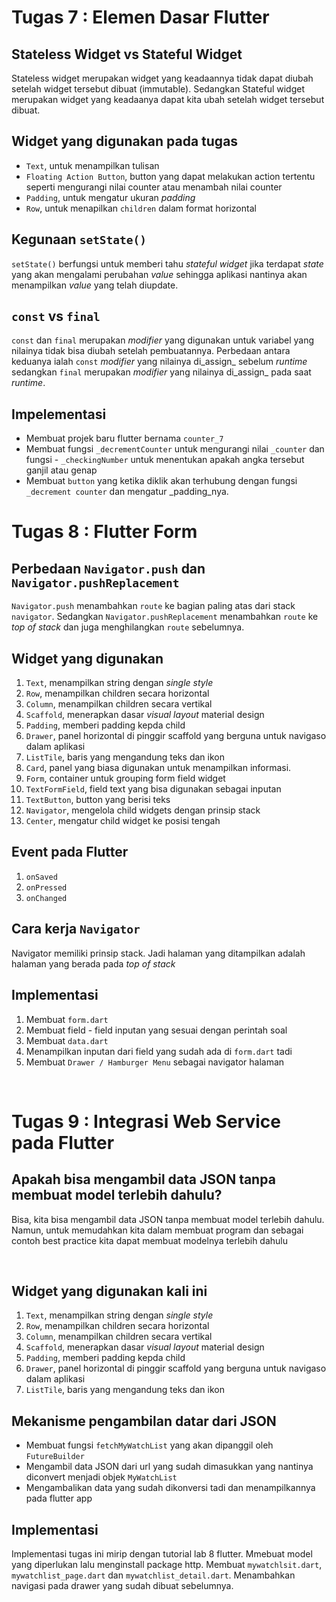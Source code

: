 # Tugas 7 : Elemen Dasar Flutter

## Stateless Widget vs Stateful Widget
Stateless widget merupakan widget yang keadaannya tidak dapat diubah setelah widget tersebut dibuat (immutable). Sedangkan Stateful widget merupakan widget yang keadaanya dapat kita ubah setelah widget tersebut dibuat.

## Widget yang digunakan pada tugas
- `Text`, untuk menampilkan tulisan
- `Floating Action Button`, button yang dapat melakukan action tertentu seperti mengurangi nilai counter atau menambah nilai counter
- `Padding`,  untuk mengatur ukuran _padding_
- `Row`, untuk menapilkan `children` dalam format horizontal

## Kegunaan `setState()`
`setState()` berfungsi untuk memberi tahu _stateful widget_ jika terdapat _state_ yang akan mengalami perubahan _value_ sehingga aplikasi nantinya akan menampilkan _value_ yang telah diupdate.

## `const` vs `final`
`const` dan `final` merupakan _modifier_ yang digunakan untuk variabel yang nilainya tidak bisa diubah setelah pembuatannya. Perbedaan antara keduanya ialah `const` _modifier_ yang nilainya di_assign_ sebelum _runtime_ sedangkan `final` merupakan _modifier_ yang nilainya di_assign_ pada saat _runtime_. 

## Impelementasi
- Membuat projek baru flutter bernama `counter_7`
- Membuat fungsi `_decrementCounter` untuk mengurangi nilai `_counter` dan fungsi -  `_checkingNumber` untuk menentukan apakah angka tersebut ganjil atau genap
- Membuat `button` yang ketika diklik akan terhubung dengan fungsi `_decrement counter` dan mengatur _padding_nya.

# Tugas 8 : Flutter Form

## Perbedaan `Navigator.push` dan `Navigator.pushReplacement`
`Navigator.push` menambahkan `route` ke bagian paling atas dari stack `navigator`. Sedangkan `Navigator.pushReplacement` menambahkan `route` ke _top of stack_ dan juga menghilangkan `route` sebelumnya.

## Widget yang digunakan
1.  `Text`, menampilkan string dengan _single style_
2.  `Row`, menampilkan children secara horizontal
3.  `Column`, menampilkan children secara vertikal
4.  `Scaffold`, menerapkan dasar _visual layout_ material design
5.  `Padding`, memberi padding kepda child
6.  `Drawer`, panel horizontal di pinggir scaffold yang berguna untuk navigaso dalam aplikasi
7.  `ListTile`, baris yang mengandung teks dan ikon
8.  `Card`, panel yang biasa digunakan untuk menampilkan informasi.
9.  `Form`, container untuk grouping form field widget
10. `TextFormField`, field text yang bisa digunakan sebagai inputan
11. `TextButton`, button yang berisi teks
12. `Navigator`, mengelola child widgets dengan prinsip stack
13. `Center`, mengatur child widget ke posisi tengah

## Event pada Flutter
1.  `onSaved`
2.  `onPressed`
3.  `onChanged`

## Cara kerja `Navigator`
Navigator memiliki prinsip stack. Jadi halaman yang ditampilkan adalah halaman yang berada pada _top of stack_

## Implementasi
1.  Membuat `form.dart`
2.  Membuat field - field inputan yang sesuai dengan perintah soal
2.  Membuat `data.dart`
3.  Menampilkan inputan dari field yang sudah ada di `form.dart` tadi
4.  Membuat `Drawer / Hamburger Menu` sebagai navigator halaman

<br>

# Tugas 9 : Integrasi Web Service pada Flutter

## Apakah bisa mengambil data JSON tanpa membuat model terlebih dahulu?
Bisa, kita bisa mengambil data JSON tanpa membuat model terlebih dahulu. Namun, untuk memudahkan kita dalam membuat program dan sebagai contoh best practice kita dapat membuat modelnya terlebih dahulu

<br>

## Widget yang digunakan kali ini
1.  `Text`, menampilkan string dengan _single style_
2.  `Row`, menampilkan children secara horizontal
3.  `Column`, menampilkan children secara vertikal
4.  `Scaffold`, menerapkan dasar _visual layout_ material design
5.  `Padding`, memberi padding kepda child
6.  `Drawer`, panel horizontal di pinggir scaffold yang berguna untuk navigaso dalam aplikasi
7.  `ListTile`, baris yang mengandung teks dan ikon

## Mekanisme pengambilan datar dari JSON
- Membuat fungsi `fetchMyWatchList` yang akan dipanggil oleh `FutureBuilder`
- Mengambil data JSON dari url yang sudah dimasukkan yang nantinya diconvert menjadi objek `MyWatchList` 
- Mengambalikan data yang sudah dikonversi tadi dan menampilkannya pada flutter app

## Implementasi
Implementasi tugas ini mirip dengan tutorial lab 8 flutter. Mmebuat model yang diperlukan lalu menginstall package http. Membuat `mywatchlsit.dart`, `mywatchlist_page.dart` dan `mywatchlist_detail.dart`. Menambahkan navigasi pada drawer yang sudah dibuat sebelumnya. 